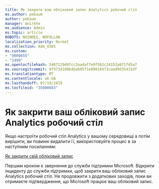 ```yaml
---
title: Як закрити ваш обліковий запис Analytics робочий стіл
ms.author: pebaum
author: pebaum
manager: mnirkhe
ms.audience: Admin
ms.topic: article
ROBOTS: NOINDEX, NOFOLLOW
localization_priority: Normal
ms.collection: Adm_O365
ms.custom:
- "9000655"
- "2499"
ms.openlocfilehash: 5407129d9fcc3aadaf7e9f5b2c24152a8f1fd5a7
ms.sourcegitcommit: 8f97342d8b46ab05f1e89018473caad9d35431df
ms.translationtype: MT
ms.contentlocale: uk-UA
ms.lasthandoff: 07/19/2019
ms.locfileid: "35800683"
---
```

# <a name="how-to-close-your-desktop-analytics-account"></a>Як закрити ваш обліковий запис Analytics робочий стіл

Якщо настроїти робочий стіл Analytics у вашому середовищі а потім вирішити, ви повинні видалити її, використовуйте процес в за наступним посиланням:

[Як закрити свій обліковий запис](https://docs.microsoft.com/sccm/desktop-analytics/account-close)

Першим кроком є звернення до служби підтримки Microsoft. Відкрити інциденту до служби підтримки, щоб закрити ваш обліковий запис Analytics робочий стіл. Не продовжити з додаткових заходів, поки ви отримаєте підтвердження, що Microsoft працює ваш обліковий запис.